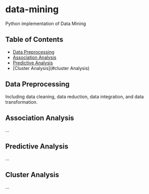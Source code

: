# data-mining
Python implementation of Data Mining

## Table of Contents
* [Data Preprocessing](#data-preprocessing)
* [Association Analysis](#association-analysis)
* [Predictive Analysis](#predictive-analysis)
* [Cluster Analysis](#cluster Analysis)


## Data Preprocessing
Including data cleaning, data reduction, data integration, and data transformation.

## Association Analysis
...

## Predictive Analysis
...

## Cluster Analysis
...
